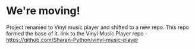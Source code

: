 # We're moving!

Project renamed to Vinyl music player and shifted to a new repo. This repo formed the base of it. link to the Vinyl Music Player repo - https://github.com/Sharan-Python/vinyl-music-player
